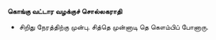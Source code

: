 **கொங்கு வட்டார வழக்குச் சொல்லகராதி**
- சிறிது நேரத்திற்கு முன்பு. சித்தெ முன்னாடி தெ கௌம்பிப் போனாரு.

